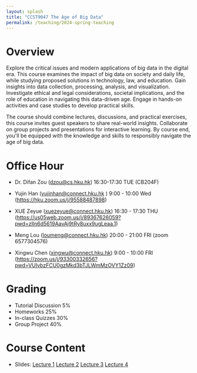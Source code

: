 ```yaml
---
layout: splash
title: "CCST9047 The Age of Big Data"
permalink: /teaching/2024-spring-teaching
---
```

# Overview

Explore the critical issues and modern applications of big data in the digital era. This course examines the impact of big data on society and daily life, while studying proposed solutions in technology, law, and education. Gain insights into data collection, processing, analysis, and visualization. Investigate ethical and legal considerations, societal implications, and the role of education in navigating this data-driven age. Engage in hands-on activities and case studies to develop practical skills.

The course should combine lectures, discussions, and practical exercises, this course invites guest speakers to share real-world insights. Collaborate on group projects and presentations for interactive learning. By course end, you'll be equipped with the knowledge and skills to responsibly navigate the age of big data.

# Office Hour

* Dr. Difan Zou (dzou@cs.hku.hk) 16:30-17:30 TUE (CB204F)
* Yujin Han (yujinhan@connect.hku.hk ) 9:00 - 10:00 Wed (https://hku.zoom.us/j/95588487898)

* XUE Zeyue (xuezeyue@connect.hku.hk) 16:30 - 17:30 THU (https://us05web.zoom.us/j/89367626059?pwd=zlIn6d5619AavAj9tRy8uxx9ugLeaa.1) 
* Meng Lou (loumeng@connect.hku.hk) 20:00 - 21:00 FRI (zoom 6577304576)
* Xingwu Chen (xingwu@connect.hku.hk) 9:00 - 10:00 FRI (https://zoom.us/j/93300332656?pwd=VUIvbzFCU0gzMkd3bTJLWmMzOVY1Zz09)



# Grading

* Tutorial Discussion 5%
* Homeworks 25%
* In-class Quizzes 30%
* Group Project 40%

# Course Content

* Slides: [Lecture 1](https://drive.google.com/file/d/1hP5tAuVmUKGRKSyd2c2UkYftfWs91Kgx/view?usp=sharing) [Lecture 2](https://drive.google.com/file/d/1PtYSWEH751qYY8XHmiJDM6YHtNLxmRwC/view?usp=sharing) [Lecture 3](https://drive.google.com/file/d/1h_Fy6M91yu6yWB_-Bf9lDDnGs5W_rTgh/view?usp=sharing) [Lecture 4](https://drive.google.com/file/d/14pkzBu9KP2__IhWYIk38iMV_6bkwP_kK/view?usp=sharing)





